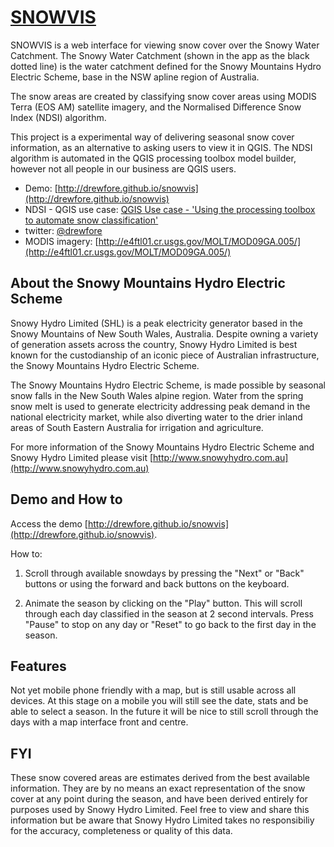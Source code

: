 # [SNOWVIS](http://drewfore.github.io/snowvis)

SNOWVIS is a web interface for viewing snow cover over the Snowy Water Catchment. 
The Snowy Water Catchment (shown in the app as the black dotted line) is the water 
catchment defined for the Snowy Mountains Hydro Electric Scheme, base in the NSW 
apline region of Australia.

The snow areas are created by classifying snow cover areas using MODIS Terra 
(EOS AM) satellite imagery, and the Normalised Difference Snow Index (NDSI) 
algorithm.

This project is a experimental way of delivering seasonal snow cover information, 
as an alternative to asking users to view it in QGIS. The NDSI algorithm is automated 
in the QGIS processing toolbox model builder, however not all people in our business 
are QGIS users.

* Demo: [http://drewfore.github.io/snowvis](http://drewfore.github.io/snowvis)
* NDSI - QGIS use case: [QGIS Use case - 'Using the processing toolbox to automate snow classification'](https://docs.google.com/document/d/1Pg4WdYmAD-UT0NiYjBNyt_OpsZ0ugf6VXHW0mY7eBwA/edit?usp=sharing)
* twitter: [@drewfore](http://twitter.com/drewfore)
* MODIS imagery: [http://e4ftl01.cr.usgs.gov/MOLT/MOD09GA.005/](http://e4ftl01.cr.usgs.gov/MOLT/MOD09GA.005/)

## About the Snowy Mountains Hydro Electric Scheme

Snowy Hydro Limited (SHL) is a peak electricity generator based in the Snowy Mountains of New South Wales, Australia. Despite owning a variety of generation assets across the country, Snowy Hydro Limited is best known for the custodianship of an iconic piece of Australian infrastructure, the Snowy Mountains Hydro Electric Scheme. 

The Snowy Mountains Hydro Electric Scheme, is made possible by seasonal snow falls in the New South Wales alpine region. Water from the spring snow melt is used to generate electricity addressing peak demand in the national electricity market, while also diverting water to the drier inland areas of South Eastern Australia for irrigation and agriculture.

For more information of the Snowy Mountains Hydro Electric Scheme and Snowy Hydro Limited please visit [http://www.snowyhydro.com.au](http://www.snowyhydro.com.au)

## Demo and How to

Access the demo [http://drewfore.github.io/snowvis](http://drewfore.github.io/snowvis).

How to:

1. Scroll through available snowdays by pressing the "Next" or "Back" buttons or using the 
   forward and back buttons on the keyboard.	

2. Animate the season by clicking on the "Play" button. This will scroll through each day 
   classified in the season at 2 second intervals. Press "Pause" to stop on any day or "Reset" 
   to go back to the first day in the season.


## Features

Not yet mobile phone friendly with a map, but is still usable across all devices. At this stage on a mobile you will still see the date, stats and be able to select a season. In the future it will be nice to still scroll through the days with a map interface front and centre.


## FYI

These snow covered areas are estimates derived from the best available information. 
They are by no means an exact representation of the snow cover at any point during the 
season, and have been derived entirely for purposes used by Snowy Hydro Limited. Feel 
free to view and share this information but be aware that Snowy Hydro Limited takes no 
responsibiliy for the accuracy, completeness or quality of this data.